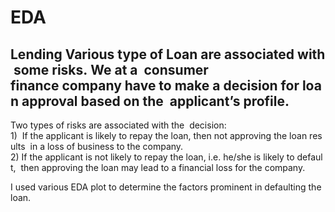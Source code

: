 # EDA
## Lending Various type of Loan are associated with some risks. We at a  consumer  finance company have to make a decision for loan approval based on the  applicant’s profile. 
Two types of risks are associated with the  decision: 1)  If the applicant is likely to repay the loan, then not approving the loan results  in a loss of business to the company. 2) If the applicant is not likely to repay the loan, i.e. he/she is likely to default,  then approving the loan may lead to a financial loss for the company.

I used various EDA plot to determine the factors prominent in defaulting the loan.
